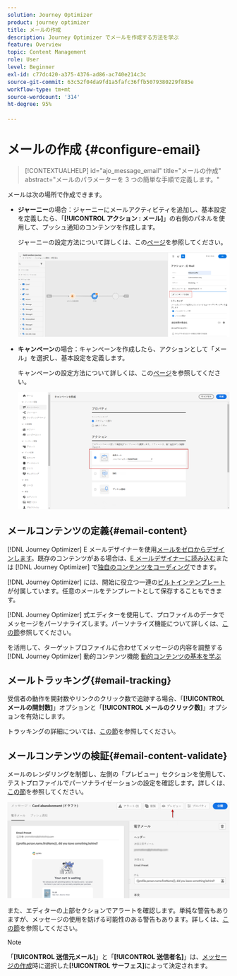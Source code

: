 ```yaml
---
solution: Journey Optimizer
product: journey optimizer
title: メールの作成
description: Journey Optimizer でメールを作成する方法を学ぶ
feature: Overview
topic: Content Management
role: User
level: Beginner
exl-id: c77dc420-a375-4376-ad86-ac740e214c3c
source-git-commit: 63c52f04da9fd1a5fafc36ffb5079380229f885e
workflow-type: tm+mt
source-wordcount: '314'
ht-degree: 95%

---
```


# メールの作成 {#configure-email}

>[!CONTEXTUALHELP]
>id="ajo_message_email"
>title="メールの作成"
>abstract="メールのパラメーターを 3 つの簡単な手順で定義します。"

メールは次の場所で作成できます。

* **ジャーニー**&#x200B;の場合：ジャーニーにメールアクティビティを追加し、基本設定を定義したら、「**[!UICONTROL アクション : メール]**」の右側のパネルを使用して、プッシュ通知のコンテンツを作成します。

   ジャーニーの設定方法について詳しくは、この[ページ](../building-journeys/journey-gs.md)を参照してください。

   ![](assets/email-edit-content.png)

* **キャンペーン**&#x200B;の場合：キャンペーンを作成したら、アクションとして「メール」を選択し、基本設定を定義します。

   キャンペーンの設定方法について詳しくは、この[ページ](../campaigns/create-campaign.md#configure)を参照してください。

   ![](assets/email_campaign.png)

## メールコンテンツの定義{#email-content}

[!DNL Journey Optimizer] E メールデザイナーを使用[メールをゼロからデザインします](../design/create-email-content.md)。既存のコンテンツがある場合は、[E メールデザイナーに読み込む](../design/existing-content.md)または [!DNL Journey Optimizer] で[独自のコンテンツをコーディング](../design/code-content.md)できます。

[!DNL Journey Optimizer] には、開始に役立つ一連の[ビルトインテンプレート](../design/email-templates.md)が付属しています。任意のメールをテンプレートとして保存することもできます。

[!DNL Journey Optimizer] 式エディターを使用して、プロファイルのデータでメッセージをパーソナライズします。パーソナライズ機能について詳しくは、[この節](../personalization/personalize.md)参照してください。

を活用して、ターゲットプロファイルに合わせてメッセージの内容を調整する [!DNL Journey Optimizer] 動的コンテンツ機能 [動的コンテンツの基本を学ぶ](../personalization/get-started-dynamic-content.md)

## メールトラッキング{#email-tracking}

受信者の動作を開封数やリンクのクリック数で追跡する場合、「**[!UICONTROL メールの開封数]**」オプションと「**[!UICONTROL メールのクリック数]**」オプションを有効にします。

トラッキングの詳細については、[この節](../design/message-tracking.md)を参照してください。

## メールコンテンツの検証{#email-content-validate}

メールのレンダリングを制御し、左側の「プレビュー」セクションを使用して、テストプロファイルでパーソナライゼーションの設定を確認します。詳しくは、[この節](../design/preview.md)を参照してください。

![](assets/messages-simple-preview.png)


また、エディターの上部セクションでアラートを確認します。単純な警告もありますが、メッセージの使用を妨げる可能性のある警告もあります。詳しくは、[この節](alerts.md)を参照してください。


>[!NOTE]
>
>「**[!UICONTROL 送信元メール]**」と「**[!UICONTROL 送信者名]**」は、[メッセージの作成](get-started-content.md)時に選択した&#x200B;**[!UICONTROL サーフェス]**&#x200B;によって決定されます。

